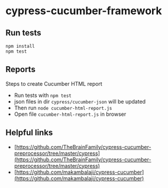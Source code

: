 # cypress-cucumber-framework

## Run tests

```
npm install
npm test
```  

## Reports
Steps to create Cucumber HTML report
- Run tests with `npm test`
- json files in dir `cypress/cucumber-json` will be updated
- Then run `node cucumber-html-report.js`
- Open file `cucumber-html-report.js` in browser

## Helpful links
- [https://github.com/TheBrainFamily/cypress-cucumber-preprocessor/tree/master/cypress](https://github.com/TheBrainFamily/cypress-cucumber-preprocessor/tree/master/cypress)
- [https://github.com/makambalaji/cypress-cucumber](https://github.com/makambalaji/cypress-cucumber)